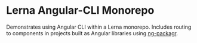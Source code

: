 # Lerna Angular-CLI Monorepo

Demonstrates using Angular CLI within a Lerna monorepo. Includes routing
to components in projects built as Angular libraries using
[ng-packagr](https://github.com/dherges/ng-packagr).
